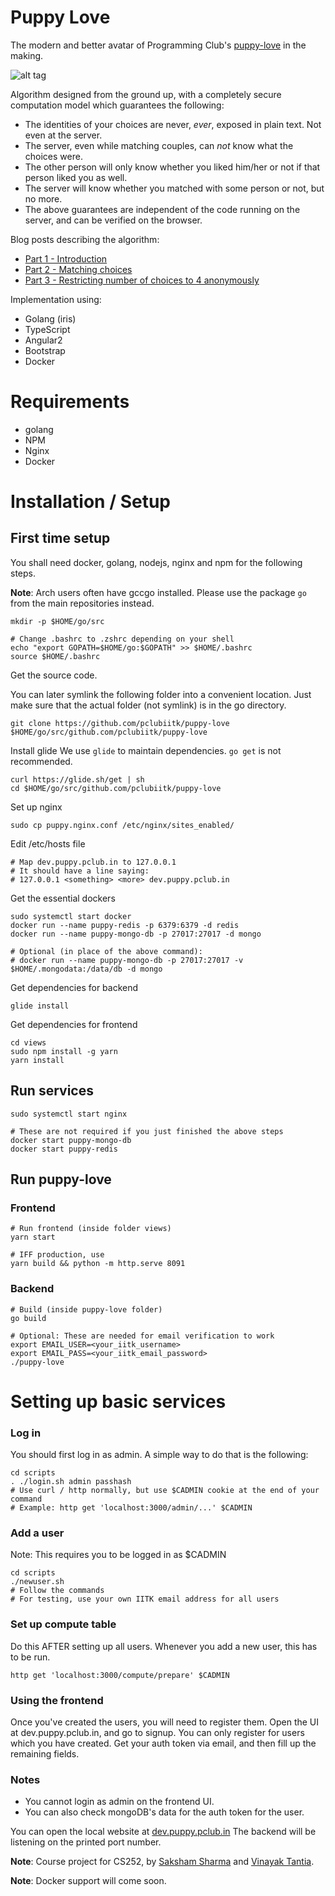 Puppy Love
==========

The modern and better avatar of Programming Club's [puppy-love](https://github.com/pclubiitk/valentine) in the making.

![alt tag](https://raw.githubusercontent.com/pclubiitk/puppy-love/master/cover.jpg)

Algorithm designed from the ground up, with a completely secure computation model which guarantees the following:

* The identities of your choices are never, *ever*, exposed in plain text. Not even at the server.
* The server, even while matching couples, can *not* know what the choices were.
* The other person will only know whether you liked him/her or not if that person liked you as well.
* The server will know whether you matched with some person or not, but no more.
* The above guarantees are independent of the code running on the server, and can be verified on the browser.

Blog posts describing the algorithm:
* [Part 1 - Introduction](https://sakshamsharma.com/2016/10/puppy1/)
* [Part 2 - Matching choices](https://sakshamsharma.com/2016/11/puppy2/)
* [Part 3 - Restricting number of choices to 4 anonymously](https://sakshamsharma.com/2016/12/puppy3/)

Implementation using:

* Golang (iris)
* TypeScript
* Angular2
* Bootstrap
* Docker

# Requirements
* golang
* NPM
* Nginx
* Docker

# Installation / Setup

## First time setup
You shall need docker, golang, nodejs, nginx and npm for the following steps.

**Note**: Arch users often have gccgo installed. Please use the package `go` from the main repositories instead.

```
mkdir -p $HOME/go/src

# Change .bashrc to .zshrc depending on your shell
echo "export GOPATH=$HOME/go:$GOPATH" >> $HOME/.bashrc
source $HOME/.bashrc
```

Get the source code.

You can later symlink the following folder into a convenient location.
Just make sure that the actual folder (not symlink) is in the go directory.
```
git clone https://github.com/pclubiitk/puppy-love $HOME/go/src/github.com/pclubiitk/puppy-love
```

Install glide
We use `glide` to maintain dependencies. `go get` is not recommended.
```
curl https://glide.sh/get | sh
cd $HOME/go/src/github.com/pclubiitk/puppy-love
```

Set up nginx
```
sudo cp puppy.nginx.conf /etc/nginx/sites_enabled/
```

Edit /etc/hosts file
```
# Map dev.puppy.pclub.in to 127.0.0.1
# It should have a line saying:
# 127.0.0.1 <something> <more> dev.puppy.pclub.in
```

Get the essential dockers
```
sudo systemctl start docker
docker run --name puppy-redis -p 6379:6379 -d redis
docker run --name puppy-mongo-db -p 27017:27017 -d mongo 

# Optional (in place of the above command):
# docker run --name puppy-mongo-db -p 27017:27017 -v $HOME/.mongodata:/data/db -d mongo 
```

Get dependencies for backend
```
glide install
```

Get dependencies for frontend
```
cd views
sudo npm install -g yarn
yarn install
```

## Run services
```
sudo systemctl start nginx

# These are not required if you just finished the above steps
docker start puppy-mongo-db
docker start puppy-redis
```

## Run puppy-love
### Frontend
```
# Run frontend (inside folder views)
yarn start

# IFF production, use
yarn build && python -m http.serve 8091
```

### Backend
```
# Build (inside puppy-love folder)
go build

# Optional: These are needed for email verification to work
export EMAIL_USER=<your_iitk_username>
export EMAIL_PASS=<your_iitk_email_password>
./puppy-love
```

# Setting up basic services
### Log in
You should first log in as admin. A simple way to do that is the following:
```
cd scripts
. ./login.sh admin passhash
# Use curl / http normally, but use $CADMIN cookie at the end of your command
# Example: http get 'localhost:3000/admin/...' $CADMIN
```

### Add a user
Note: This requires you to be logged in as $CADMIN
```
cd scripts
./newuser.sh
# Follow the commands
# For testing, use your own IITK email address for all users
```

### Set up compute table
Do this AFTER setting up all users. Whenever you add a new user, this has to be run.
```
http get 'localhost:3000/compute/prepare' $CADMIN
```

### Using the frontend
Once you've created the users, you will need to register them. Open the UI at dev.puppy.pclub.in, and go to signup. You can only register for users which you have created. Get your auth token via email, and then fill up the remaining fields.

### Notes
* You cannot login as admin on the frontend UI.
* You can also check mongoDB's data for the auth token for the user.

You can open the local website at [dev.puppy.pclub.in](dev.puppy.pclub.in)
The backend will be listening on the printed port number.

**Note**: Course project for CS252, by [Saksham Sharma](https://github.com/sakshamsharma/) and [Vinayak Tantia](https://github.com/vtantia).

**Note**: Docker support will come soon.

